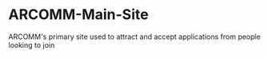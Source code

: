 # ARCOMM-Main-Site
ARCOMM's primary site used to attract and accept applications from people looking to join
